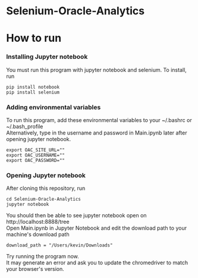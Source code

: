 # Selenium-Oracle-Analytics

# How to run


### Installing Jupyter notebook
You must run this program with jupyter notebook and selenium. To install, run
```
pip install notebook
pip install selenium
```


### Adding environmental variables
To run this program, add these environmental variables to your ~/.bashrc or ~/.bash_profile  
Alternatively, type in the username and password in Main.ipynb later after opening jupyter notebook.
```
export OAC_SITE_URL=""
export OAC_USERNAME=""
export OAC_PASSWORD=""
```

### Opening Jupyter notebook
After cloning this repository, run
```
cd Selenium-Oracle-Analytics
jupyter notebook
```
You should then be able to see jupyter notebook open on http://localhost:8888/tree  
Open Main.ipynb in Jupyter Notebook and edit the download path to your machine's download path
```
download_path = "/Users/kevin/Downloads"
```
Try running the program now.  
It may generate an error and ask you to update the chromedriver to match your browser's version.
